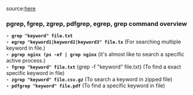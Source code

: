 source:[here](https://youtu.be/gkQHAy6Zdrg?si=6ueb8xOjgPP6BlbM)

### pgrep, fgrep, zgrep, pdfgrep, egrep, grep command overview

__```- grep "keyword" file.txt```__  
__```- egrep "keyword1|keyword2|keyword3" file.tx```__ (For searching multiple keyword in file.)  
__```- pgrep nginx (ps -ef | grep nginx```__ (it's almost like to search a specific active process.)   
__```- fgrep "keyword" file.txt```__ (grep -f "keyword" file.txt) (To find a exact specific keyword in file)  
__```- zgrep "keyword" file.csv.gz```__ (To search a keyword in zipped file)  
__```- pdfgrep "keyword" file.pdf```__ (To find a specific keyword in file)  
